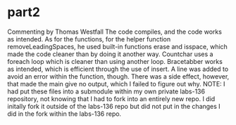 # part2
Commenting by Thomas Westfall
The code compiles, and the code works as intended. As for the functions, for the helper function removeLeadingSpaces, he used built-in functions erase and isspace, which made the code cleaner than by doing it another way. Countchar uses a foreach loop which is cleaner than using another loop. Bracetabber works as intended, which is efficient through the use of insert. A line was added to avoid an error within the function, though. There was a side effect, however, that made the main give no output, which I failed to figure out why. NOTE: I had put these files into a submodule within my own private labs-136 repository, not knowing that I had to fork into an entirely new repo. I did initally fork it outside of the labs-136 repo but did not put in the changes I did in the fork within the labs-136 repo. 
